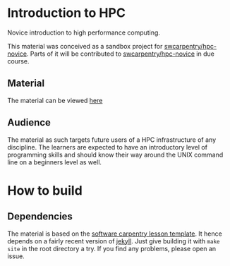 # Introduction to HPC

Novice introduction to high performance computing. 

This material was conceived as a sandbox project for [swcarpentry/hpc-novice](https://github.com/psteinb/hpc-in-a-day). Parts of it will be contributed to [swcarpentry/hpc-novice](https://github.com/psteinb/hpc-in-a-day) in due course.

## Material

The material can be viewed [here](https://elenavataga.github.io/HighPer_2018/)

## Audience

The material as such targets future users of a HPC infrastructure of any discipline. The learners are expected to have an introductory level of programming skills and should know their way around the UNIX command line on a beginners level as well.

# How to build

## Dependencies

The material is based on the [software carpentry lesson template](https://github.com/swcarpentry/styles). It hence depends on a fairly recent version of [jekyll](jekyllrb.org). Just give building it with `make site` in the root directory a try. If you find any problems, please open an issue.
